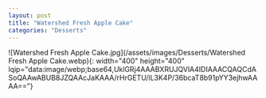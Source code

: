 ```yaml
---
layout: post
title: "Watershed Fresh Apple Cake"
categories: "Desserts"
---
```

![Watershed Fresh Apple Cake.jpg](/assets/images/Desserts/Watershed Fresh Apple Cake.webp){: width="400" height="400" lqip="data:image/webp;base64,UklGRj4AAABXRUJQVlA4IDIAAACQAQCdASoQAAwABUB8JZQAAcJaKAAA/rHrGETU/lL3K4P/36bcaT8b91pYY3ejhwAAAA=="}

